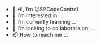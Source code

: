 - 👋 Hi, I’m @SPCodeControl
- 👀 I’m interested in ...
- 🌱 I’m currently learning ...
- 💞️ I’m looking to collaborate on ...
- 📫 How to reach me ...

<!---
SPCodeControl/SPCodeControl is a ✨ special ✨ repository because its `README.md` (this file) appears on your GitHub profile.
You can click the Preview link to take a look at your changes.
--->
